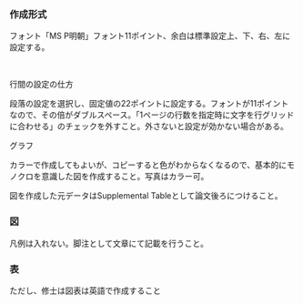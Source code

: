 ### 作成形式
フォント「MS P明朝」フォント11ポイント、余白は標準設定上、下、右、左に設定する。

 

行間の設定の仕方

段落の設定を選択し、固定値の22ポイントに設定する。フォントが11ポイントなので、その倍がダブルスペース。「1ページの行数を指定時に文字を行グリッドに合わせる」のチェックを外すこと。外さないと設定が効かない場合がある。

グラフ

カラーで作成してもよいが、コピーすると色がわからなくなるので、基本的にモノクロを意識した図を作成すること。写真はカラー可。

図を作成した元データはSupplemental Tableとして論文後ろにつけること。

### 図

凡例は入れない。脚注として文章にて記載を行うこと。

### 表

ただし、修士は図表は英語で作成すること

